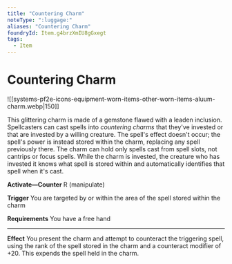 ```yaml
---
title: "Countering Charm"
noteType: ":luggage:"
aliases: "Countering Charm"
foundryId: Item.g4brzXmIU8gGxegt
tags:
  - Item
---
```


# Countering Charm
![[systems-pf2e-icons-equipment-worn-items-other-worn-items-aluum-charm.webp|150]]

This glittering charm is made of a gemstone flawed with a leaden inclusion. Spellcasters can cast spells into _countering charms_ that they've invested or that are invested by a willing creature. The spell's effect doesn't occur; the spell's power is instead stored within the charm, replacing any spell previously there. The charm can hold only spells cast from spell slots, not cantrips or focus spells. While the charm is invested, the creature who has invested it knows what spell is stored within and automatically identifies that spell when it's cast.

**Activate—Counter** R (manipulate)

**Trigger** You are targeted by or within the area of the spell stored within the charm

**Requirements** You have a free hand

* * *

**Effect** You present the charm and attempt to counteract the triggering spell, using the rank of the spell stored in the charm and a counteract modifier of +20. This expends the spell held in the charm.
